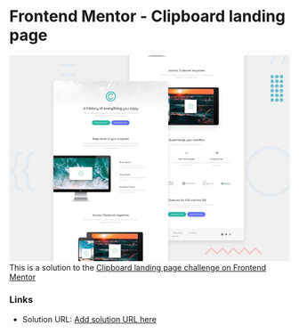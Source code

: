# Frontend Mentor - Clipboard landing page

![Design preview for the Clipboard landing page coding challenge](./design/desktop-preview.jpg)
This is a solution to the [Clipboard landing page challenge on Frontend Mentor](https://www.frontendmentor.io/challenges/clipboard-landing-page-5cc9bccd6c4c91111378ecb9)

### Links

- Solution URL: [Add solution URL here](https://your-solution-url.com)
